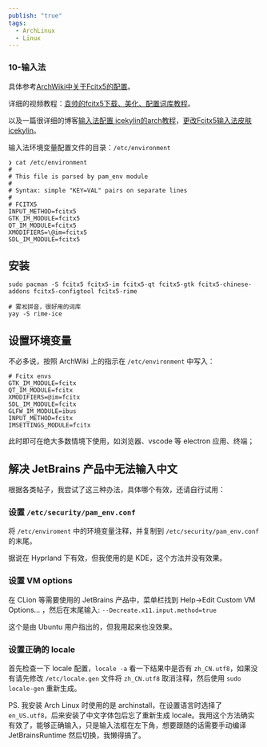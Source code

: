```yaml
---
publish: "true"
tags:
  - ArchLinux
  - Linux
---
```


### 10-输入法

具体参考[ArchWiki中关于Fcitx5的配置](https://wiki.archlinux.org/title/Fcitx5_(%E7%AE%80%E4%BD%93%E4%B8%AD%E6%96%87))。

详细的视频教程：[袁帅的fcitx5下载、美化、配置词库教程](https://www.bilibili.com/video/BV1Wu411o7Kd?spm_id_from=333.999.header_right.history_list.click&vd_source=77e5fb53d88adf1084faadbdb466558d)。

以及一篇很详细的博客[输入法配置 icekylin的arch教程](https://arch.icekylin.online/advanced/optional-cfg-1.html#%F0%9F%8D%80%EF%B8%8F-%E8%BE%93%E5%85%A5%E6%B3%95)，[更改Fcitx5输入法皮肤 icekylin](https://arch.icekylin.online/advanced/beauty-2.html#_2-%E6%9B%B4%E6%94%B9-fcitx5-%E8%BE%93%E5%85%A5%E6%B3%95%E7%9A%AE%E8%82%A4)。

输入法环境变量配置文件的目录：`/etc/environment`
```shell
❯ cat /etc/environment  
#  
# This file is parsed by pam_env module  
#  
# Syntax: simple "KEY=VAL" pairs on separate lines  
#  
# FCITX5  
INPUT_METHOD=fcitx5  
GTK_IM_MODULE=fcitx5  
QT_IM_MODULE=fcitx5  
XMODIFIERS=\@im=fcitx5  
SDL_IM_MODULE=fcitx5
```

## 安装
```shell
sudo pacman -S fcitx5 fcitx5-im fcitx5-qt fcitx5-gtk fcitx5-chinese-addons fcitx5-configtool fcitx5-rime

# 雾凇拼音，很好用的词库
yay -S rime-ice
```

## 设置环境变量
不必多说，按照 ArchWiki 上的指示在 `/etc/environment` 中写入：
```
# Fcitx envs  
GTK_IM_MODULE=fcitx  
QT_IM_MODULE=fcitx  
XMODIFIERS=@im=fcitx  
SDL_IM_MODULE=fcitx  
GLFW_IM_MODULE=ibus  
INPUT_METHOD=fcitx  
IMSETTINGS_MODULE=fcitx
```
此时即可在绝大多数情境下使用，如浏览器、vscode 等 electron 应用、终端；

## 解决 JetBrains 产品中无法输入中文
根据各类帖子，我尝试了这三种办法，具体哪个有效，还请自行试用：

### 设置 `/etc/security/pam_env.conf`
将 `/etc/enviroment` 中的环境变量注释，并复制到 `/etc/security/pam_env.conf` 的末尾。

据说在 Hyprland 下有效，但我使用的是 KDE，这个方法并没有效果。

### 设置 VM options
在 CLion 等需要使用的 JetBrains 产品中，菜单栏找到 Help->Edit Custom VM Options... ，然后在末尾输入: `--Decreate.x11.input.method=true`

这个是由 Ubuntu 用户指出的，但我用起来也没效果。

### 设置正确的 locale
首先检查一下 locale 配置，`locale -a` 看一下结果中是否有 `zh_CN.utf8`，如果没有请先修改 `/etc/locale.gen` 文件将 `zh_CN.utf8` 取消注释，然后使用 `sudo locale-gen` 重新生成。

PS. 我安装 Arch Linux 时使用的是 archinstall，在设置语言时选择了 `en_US.utf8`，后来安装了中文字体包后忘了重新生成 locale。我用这个方法确实有效了，能够正确输入，只是输入法框在左下角，想要跟随的话需要手动编译 JetBrainsRuntime 然后切换，我懒得搞了。
